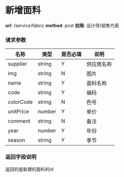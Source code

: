 新增面料
=======

**url**: /service/fabric
**method**: post
**权限**: 设计师/销售代表


### 请求参数

|    名称   |  类型  | 是否必填 |    说明    |
|-----------|--------|----------|------------|
| supplier  | string | Y        | 供应商名称 |
| img       | string | N        | 图片       |
| name      | string | Y        | 面料名称   |
| code      | string | Y        | 编码       |
| colorCode | string | N        | 色号       |
| unitPrice | number | Y        | 单价       |
| comment   | string | N        | 备注       |
| year      | number | Y        | 年份       |
| season    | string | Y        | 季节       |

### 返回字段说明

返回的是新建的面料的id